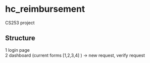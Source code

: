# hc_reimbursement
CS253 project 

## Structure  
1 login page          
2 dashboard (current forms [1,2,3,4] ) -> new request, verify request        